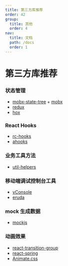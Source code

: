 ```yaml
---
title: 第三方库推荐
order: 42
group:
  title: 其他
  order: 4
nav:
  title: 文档
  path: /docs
  order: 1
---
```


# 第三方库推荐

### 状态管理

- [mobx-state-tree] + [mobx]
- [redux]
- [hox]

### React Hooks

- [rc-hooks]
- [ahooks]

### 业务工具方法

- [util-helpers]

### 移动端调试控制台工具

- [vConsole]
- [eruda]

### mock 生成数据

- [mockjs]

### 动画效果

- [react-transition-group]
- [react-spring]
- [Animate.css]

[vconsole]: https://github.com/Tencent/vConsole
[eruda]: https://github.com/liriliri/eruda
[mockjs]: https://github.com/nuysoft/Mock/wiki
[hox]: https://github.com/umijs/hox
[mobx]: https://github.com/mobxjs/mobx
[mobx-state-tree]: https://github.com/mobxjs/mobx-state-tree
[redux]: https://github.com/reduxjs/redux
[react-transition-group]: https://reactcommunity.org/react-transition-group/
[react-spring]: https://github.com/react-spring/react-spring
[animate.css]: https://animate.style/
[rc-hooks]: https://doly-dev.github.io/rc-hooks/latest/index.html
[ahooks]: ahooks.js.org
[util-helpers]: https://doly-dev.github.io/util-helpers/index.html
